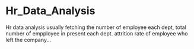# Hr_Data_Analysis
Hr data analysis usually fetching the number of employee each dept, total number of empployee in present each dept.
attrition rate of employee who left the company... 
